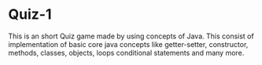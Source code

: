 # Quiz-1
This is an short Quiz game made by using concepts of Java.
This consist of implementation of basic core java concepts like getter-setter, constructor, methods, classes, objects, loops conditional statements and many more.

